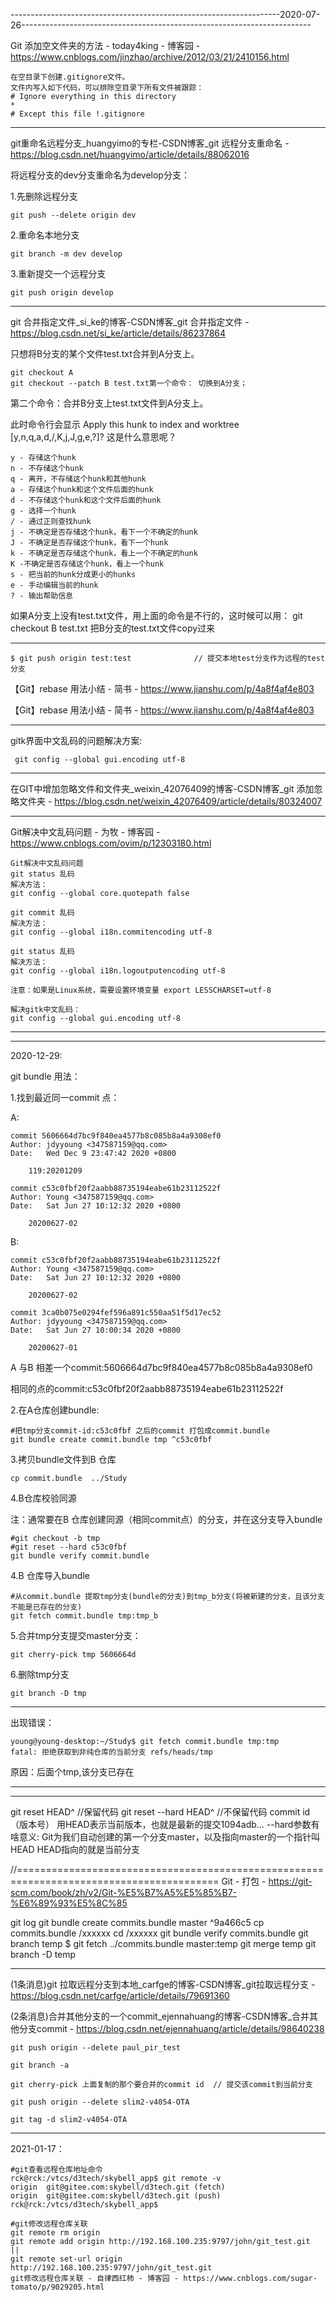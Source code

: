 

-------------------------------------------------------------------2020-07-26------------------------------------------------------------------------

Git 添加空文件夹的方法 - today4king - 博客园 - https://www.cnblogs.com/jinzhao/archive/2012/03/21/2410156.html

```
在空目录下创建.gitignore文件。
文件内写入如下代码，可以排除空目录下所有文件被跟踪：
# Ignore everything in this directory 
* 
# Except this file !.gitignore 
```



---

git重命名远程分支_huangyimo的专栏-CSDN博客_git 远程分支重命名 - https://blog.csdn.net/huangyimo/article/details/88062016

将远程分支的dev分支重命名为develop分支：

1.先删除远程分支

```
git push --delete origin dev
```

2.重命名本地分支

```
git branch -m dev develop
```

3.重新提交一个远程分支

```
git push origin develop
```

----

git 合并指定文件_si_ke的博客-CSDN博客_git 合并指定文件 - https://blog.csdn.net/si_ke/article/details/86237864

只想将B分支的某个文件test.txt合并到A分支上。

```
git checkout A
git checkout --patch B test.txt第一个命令： 切换到A分支；
```

第二个命令：合并B分支上test.txt文件到A分支上。

此时命令行会显示 Apply this hunk to index and worktree [y,n,q,a,d,/,K,j,J,g,e,?]?
这是什么意思呢？

```
y - 存储这个hunk
n - 不存储这个hunk
q - 离开，不存储这个hunk和其他hunk
a - 存储这个hunk和这个文件后面的hunk
d - 不存储这个hunk和这个文件后面的hunk
g - 选择一个hunk
/ - 通过正则查找hunk
j - 不确定是否存储这个hunk，看下一个不确定的hunk
J - 不确定是否存储这个hunk，看下一个hunk
k - 不确定是否存储这个hunk，看上一个不确定的hunk
K -不确定是否存储这个hunk，看上一个hunk
s - 把当前的hunk分成更小的hunks
e - 手动编辑当前的hunk
? - 输出帮助信息
```

如果A分支上没有test.txt文件，用上面的命令是不行的，这时候可以用：
git checkout B test.txt 把B分支的test.txt文件copy过来

---

```
$ git push origin test:test              // 提交本地test分支作为远程的test分支
```

【Git】rebase 用法小结 - 简书 - https://www.jianshu.com/p/4a8f4af4e803

【Git】rebase 用法小结 - 简书 - https://www.jianshu.com/p/4a8f4af4e803

----

gitk界面中文乱码的问题解决方案:

```
 git config --global gui.encoding utf-8
```

---

在GIT中增加忽略文件和文件夹_weixin_42076409的博客-CSDN博客_git 添加忽略文件夹 - https://blog.csdn.net/weixin_42076409/article/details/80324007

---

Git解决中文乱码问题 - 为牧 - 博客园 - https://www.cnblogs.com/ovim/p/12303180.html

```
Git解决中文乱码问题
git status 乱码
解决方法：
git config --global core.quotepath false

git commit 乱码
解决方法：
git config --global i18n.commitencoding utf-8

git status 乱码
解决方法：
git config --global i18n.logoutputencoding utf-8

注意：如果是Linux系统，需要设置环境变量 export LESSCHARSET=utf-8

解决gitk中文乱码：
git config --global gui.encoding utf-8
```

---

---

2020-12-29:

git bundle 用法：

1.找到最近同一commit 点：

A:

```
commit 5606664d7bc9f840ea4577b8c085b8a4a9308ef0
Author: jdyyoung <347587159@qq.com>
Date:   Wed Dec 9 23:47:42 2020 +0800

    119:20201209

commit c53c0fbf20f2aabb88735194eabe61b23112522f
Author: Young <347587159@qq.com>
Date:   Sat Jun 27 10:12:32 2020 +0800

    20200627-02

```

B:

```
commit c53c0fbf20f2aabb88735194eabe61b23112522f
Author: Young <347587159@qq.com>
Date:   Sat Jun 27 10:12:32 2020 +0800

    20200627-02

commit 3ca0b075e0294fef596a891c550aa51f5d17ec52
Author: jdyyoung <347587159@qq.com>
Date:   Sat Jun 27 10:00:34 2020 +0800

    20200627-01
```

A 与B 相差一个commit:5606664d7bc9f840ea4577b8c085b8a4a9308ef0

相同的点的commit:c53c0fbf20f2aabb88735194eabe61b23112522f



2.在A仓库创建bundle:

```
#把tmp分支commit-id:c53c0fbf 之后的commit 打包成commit.bundle
git bundle create commit.bundle tmp ^c53c0fbf
```

3.拷贝bundle文件到B 仓库

```
cp commit.bundle  ../Study
```

4.B仓库校验同源

注：通常要在B 仓库创建同源（相同commit点）的分支，并在这分支导入bundle

```
#git checkout -b tmp
#git reset --hard c53c0fbf
git bundle verify commit.bundle
```

4.B 仓库导入bundle

```
#从commit.bundle 提取tmp分支(bundle的分支)到tmp_b分支(将被新建的分支，且该分支不能是已存在的分支)
git fetch commit.bundle tmp:tmp_b
```

5.合并tmp分支提交master分支：

```
git cherry-pick tmp 5606664d
```

6.删除tmp分支

```
git branch -D tmp
```



---

出现错误：

```
young@young-desktop:~/Study$ git fetch commit.bundle tmp:tmp 
fatal: 拒绝获取到非纯仓库的当前分支 refs/heads/tmp
```

原因：后面个tmp,该分支已存在

---

---

git reset HEAD^  //保留代码
git reset --hard HEAD^ //不保留代码
commit id（版本号）
用HEAD表示当前版本，也就是最新的提交1094adb...
--hard参数有啥意义:
Git为我们自动创建的第一个分支master，以及指向master的一个指针叫HEAD
HEAD指向的就是当前分支

//=========================================================================================
Git - 打包 - https://git-scm.com/book/zh/v2/Git-%E5%B7%A5%E5%85%B7-%E6%89%93%E5%8C%85

git log
git bundle create commits.bundle master ^9a466c5
cp commits.bundle  /xxxxxx
cd /xxxxxx
git bundle verify commits.bundle
git branch temp
$ git fetch ../commits.bundle master:temp
git merge temp
git branch -D temp

---

(1条消息)git 拉取远程分支到本地_carfge的博客-CSDN博客_git拉取远程分支 - https://blog.csdn.net/carfge/article/details/79691360

(2条消息)合并其他分支的一个commit_ejennahuang的博客-CSDN博客_合并其他分支commit - https://blog.csdn.net/ejennahuang/article/details/98640238

```
git push origin --delete paul_pir_test

git branch -a

git cherry-pick 上面复制的那个要合并的commit id  // 提交该commit到当前分支

git push origin --delete slim2-v4054-OTA

git tag -d slim2-v4054-OTA
```

----

2021-01-17：

```
#git查看远程仓库地址命令
rck@rck:/vtcs/d3tech/skybell_app$ git remote -v
origin	git@gitee.com:skybell/d3tech.git (fetch)
origin	git@gitee.com:skybell/d3tech.git (push)
rck@rck:/vtcs/d3tech/skybell_app$
```

```
#git修改远程仓库关联
git remote rm origin
git remote add origin http://192.168.100.235:9797/john/git_test.git
||
git remote set-url origin http://192.168.100.235:9797/john/git_test.git
git修改远程仓库关联 - 自律西红柿 - 博客园 - https://www.cnblogs.com/sugar-tomato/p/9029205.html
```

